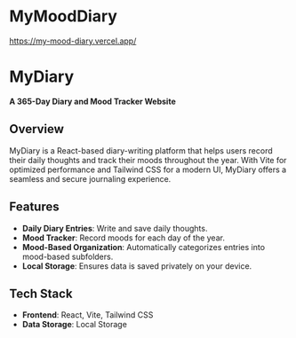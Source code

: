 # MyMoodDiary

https://my-mood-diary.vercel.app/
# MyDiary  

**A 365-Day Diary and Mood Tracker Website**  

## Overview  
MyDiary is a React-based diary-writing platform that helps users record their daily thoughts and track their moods throughout the year. With Vite for optimized performance and Tailwind CSS for a modern UI, MyDiary offers a seamless and secure journaling experience.  

## Features  
- **Daily Diary Entries**: Write and save daily thoughts.  
- **Mood Tracker**: Record moods for each day of the year.  
- **Mood-Based Organization**: Automatically categorizes entries into mood-based subfolders.  
- **Local Storage**: Ensures data is saved privately on your device.  

## Tech Stack  
- **Frontend**: React, Vite, Tailwind CSS  
- **Data Storage**: Local Storage  




